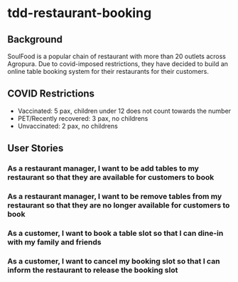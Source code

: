 # tdd-restaurant-booking

## Background
SoulFood is a popular chain of restaurant with more than 20 outlets across Agropura.
Due to covid-imposed restrictions, they have decided to build an online table booking system for their restaurants for their customers.

## COVID Restrictions
- Vaccinated: 5 pax, children under 12 does not count towards the number
- PET/Recently recovered: 3 pax, no childrens
- Unvaccinated: 2 pax, no childrens

## User Stories

### As a restaurant manager, I want to be add tables to my restaurant so that they are available for customers to book

### As a restaurant manager, I want to be remove tables from my restaurant so that they are no longer available for customers to book

### As a customer, I want to book a table slot so that I can dine-in with my family and friends

### As a customer, I want to cancel my booking slot so that I can inform the restaurant to release the booking slot
